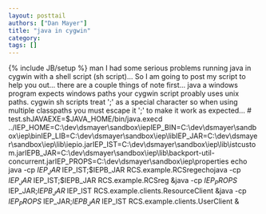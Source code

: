 ```yaml
---
layout: posttail
authors: ["Dan Mayer"]
title: "java in cygwin"
category:
tags: []
---
```

{% include JB/setup %}
man I had some serious problems running java in cygwin with a shell script (sh script)... So I am going to post my script to help you out... there are a couple things of note first...    java a windows program expects windows paths your cygwin script proably uses unix paths.    cygwin sh scripts treat ';' as a special character so when using multiple classpaths you must escape it '\;' to make it work as expected...    # test.shJAVAEXE=$JAVA_HOME/bin/java.execd ../IEP_HOME=C:\\dev\\dsmayer\\sandbox\\iepIEP_BIN=C:\\dev\\dsmayer\\sandbox\\iep\\binIEP_LIB=C:\\dev\\dsmayer\\sandbox\\iep\\libIEP_JAR=C:\\dev\\dsmayer\\sandbox\\iep\\lib\\iepio.jarIEP_IST=C:\\dev\\dsmayer\\sandbox\\iep\\lib\\istcustom.jarIEPB_JAR=C:\\dev\\dsmayer\\sandbox\\iep\\lib\\backport-util-concurrent.jarIEP_PROPS=C:\\dev\\dsmayer\\sandbox\\iep\\properties    echo java -cp $IEP_JAR\;$IEP_IST\;$IEPB_JAR RCS.example.RCSregechojava -cp $IEP_JAR\;$IEP_IST\;$IEPB_JAR RCS.example.RCSreg &java -cp $IEP_PROPS\;$IEP_JAR\;$IEPB_JAR\;$IEP_IST RCS.example.clients.ResourceClient &java -cp $IEP_PROPS\;$IEP_JAR\;$IEPB_JAR\;$IEP_IST RCS.example.clients.UserClient &